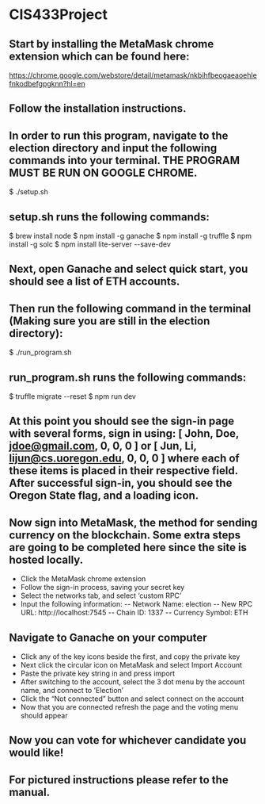 # CIS433Project

## Start by installing the MetaMask chrome extension which can be found here:
https://chrome.google.com/webstore/detail/metamask/nkbihfbeogaeaoehlefnkodbefgpgknn?hl=en
## Follow the installation instructions.

## In order to run this program, navigate to the election directory and input the following commands into your terminal. THE PROGRAM MUST BE RUN ON GOOGLE CHROME.
$ ./setup.sh
## setup.sh runs the following commands:
$ brew install node
$ npm install -g ganache
$ npm install -g truffle
$ npm install -g solc
$ npm install lite-server --save-dev

## Next, open Ganache and select quick start, you should see a list of ETH accounts.

## Then run the following command in the terminal (Making sure you are still in the election directory):
$ ./run_program.sh
## run_program.sh runs the following commands:
$ truffle migrate --reset
$ npm run dev

## At this point you should see the sign-in page with several forms, sign in using: [ John, Doe, jdoe@gmail.com, 0, 0, 0 ] or [ Jun, Li, lijun@cs.uoregon.edu, 0, 0, 0 ] where each of these items is placed in their respective field. After successful sign-in, you should see the Oregon State flag, and a loading icon.

## Now sign into MetaMask, the method for sending currency on the blockchain. Some extra steps are going to be completed here since the site is hosted locally.
- Click the MetaMask chrome extension
- Follow the sign-in process, saving your secret key
- Select the networks tab, and select ‘custom RPC’
- Input the following information:
	-- Network Name: election
	-- New RPC URL: http://localhost:7545
	-- Chain ID: 1337
	-- Currency Symbol: ETH

## Navigate to Ganache on your computer
- Click any of the key icons beside the first, and copy the private key
- Next click the circular icon on MetaMask and select Import Account
- Paste the private key string in and press import
- After switching to the account, select the 3 dot menu by the account name, and connect to ‘Election’
- Click the “Not connected” button and select connect on the account
- Now that you are connected refresh the page and the voting menu should appear

## Now you can vote for whichever candidate you would like!
## For pictured instructions please refer to the manual.

